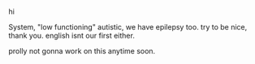 hi

System, "low functioning" autistic, we have epilepsy too. 
try to be nice, thank you. english isnt our first either.

prolly not gonna work on this anytime soon.


